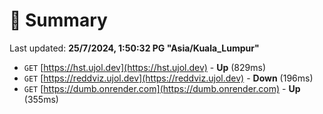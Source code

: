 # 📖 Summary
Last updated: **25/7/2024, 1:50:32 PG "Asia/Kuala_Lumpur"**

- `GET` [https://hst.ujol.dev](https://hst.ujol.dev) - **Up** (829ms)
- `GET` [https://reddviz.ujol.dev](https://reddviz.ujol.dev) - **Down** (196ms)
- `GET` [https://dumb.onrender.com](https://dumb.onrender.com) - **Up** (355ms)
